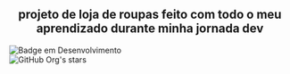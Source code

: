 <h2 align="center"> projeto de loja de roupas feito com todo o meu aprendizado durante minha jornada dev </h2>

![Badge em Desenvolvimento](http://img.shields.io/static/v1?label=STATUS&message=EM%20DESENVOLVIMENTO&color=GREEN&style=for-the-badge) <br>
![GitHub Org's stars](https://img.shields.io/github/stars/camilafernanda?style=social)
